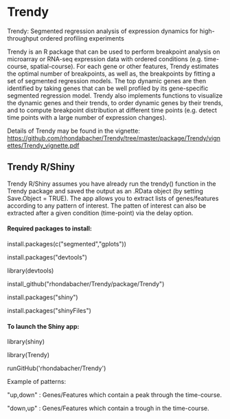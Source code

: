 # Trendy
Trendy: Segmented regression analysis of expression dynamics for high-throughput ordered profiling experiments

Trendy is an R package that can be used to perform breakpoint analysis on microarray or RNA-seq expression data 
with ordered conditions (e.g. time-course, spatial-course). For each gene or other features, Trendy estimates the optimal number of breakpoints, as well as, the breakpoints by fitting a set of segmented regression models. The top dynamic genes are then identified by taking genes that can be well profiled by its gene-specific segmented regression model. Trendy also implements functions to visualize the dynamic genes and their trends, to order dynamic genes by their trends, and to compute breakpoint distribution at different time points (e.g. detect time points with a large number of expression changes).

Details of Trendy may be found in the vignette:
https://github.com/rhondabacher/Trendy/tree/master/package/Trendy/vignettes/Trendy_vignette.pdf


## Trendy R/Shiny

Trendy R/Shiny assumes you have already run the trendy() function in the Trendy package and saved the output as an .RData object (by setting Save.Object = TRUE). The app allows you to extract lists of genes/features according to any pattern of interest. 
The patten of interest can also be extracted after a given condition (time-point) via the delay option.

####  Required packages to install:

install.packages(c("segmented","gplots")) 

install.packages("devtools")

library(devtools)

install_github("rhondabacher/Trendy/package/Trendy")

install.packages("shiny")

install.packages("shinyFiles")

#### To launch the Shiny app:

library(shiny)

library(Trendy)

runGitHub('rhondabacher/Trendy')

Example of patterns:

"up,down" : Genes/Features which contain a peak through the time-course.

"down,up" : Genes/Features which contain a trough in the time-course.


